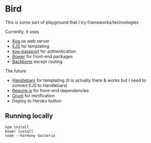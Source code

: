 Bird
===

This is some sort of playground that I try frameworks/technologies

Currently, it uses
- [Koa] as web server
- [EJS] for templating
- [koa-passport] for authentication
- [Bower] for front-end packages
- [Backbone] except routing

The future
- [Handlebars] for templating (it is actually there & works but I need to convert EJS to Handlebars)
- [Require.js] for front-end dependencies
- [Grunt] for minification
- Deploy to Heroku button

## Running locally
```
npm install
bower install
node --harmony bacteria
```

[Koa]:http://koajs.com/
[EJS]:http://embeddedjs.com/
[koa-passport]:https://www.npmjs.org/package/koa-passport
[Bower]:http://bower.io/
[Backbone]:http://backbonejs.org/
[Handlebars]:http://handlebarsjs.com/
[Require.js]:http://requirejs.org/
[Grunt]:http://gruntjs.com/
